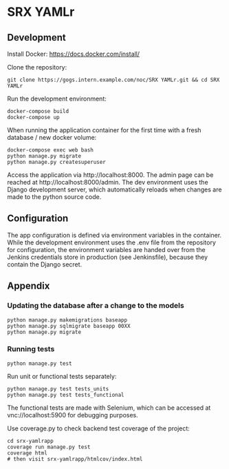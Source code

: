 # SRX YAMLr

## Development

Install Docker: https://docs.docker.com/install/

Clone the repository:

    git clone https://gogs.intern.example.com/noc/SRX YAMLr.git && cd SRX YAMLr

Run the development environment:

    docker-compose build
    docker-compose up

When running the application container for the first time with a fresh database / new docker volume:

    docker-compose exec web bash
    python manage.py migrate
    python manage.py createsuperuser

Access the application via http://localhost:8000. The admin page can be reached at http://localhost:8000/admin.
The dev environment uses the Django development server, which automatically
reloads when changes are made to the python source code.

## Configuration

The app configuration is defined via environment variables in the container.
While the development environment uses the .env file from the repository for configuration,
the environment variables are handed over from the Jenkins credentials store in production (see Jenkinsfile), because they contain the Django secret.


## Appendix

### Updating the database after a change to the models

    python manage.py makemigrations baseapp
    python manage.py sqlmigrate baseapp 00XX
    python manage.py migrate

### Running tests

    python manage.py test

Run unit or functional tests separately:

    python manage.py test tests_units
    python manage.py test tests_functional

The functional tests are made with Selenium, which can be accessed at vnc://localhost:5900 for debugging purposes.

Use coverage.py to check backend test coverage of the project:

    cd srx-yamlrapp
    coverage run manage.py test
    coverage html
    # then visit srx-yamlrapp/htmlcov/index.html
